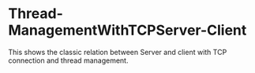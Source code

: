 # Thread-ManagementWithTCPServer-Client
This shows the classic relation between Server and client with TCP connection and thread management.
